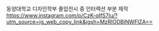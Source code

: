 동양대학교 디자인학부 졸업전시 <Space Debris Project> 중 인터랙션 부분 제작
https://www.instagram.com/p/CzK-qIfS7lu/?utm_source=ig_web_copy_link&igsh=MzRlODBiNWFlZA==
